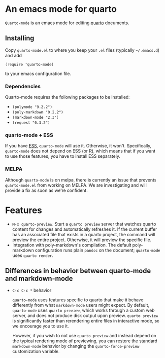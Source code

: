 # An emacs mode for quarto

`Quarto-mode` is an emacs mode for editing [quarto](https://quarto.org) documents.

## Installing

Copy `quarto-mode.el` to where you keep your `.el` files (typically `~/.emacs.d`) and add

    (require 'quarto-mode)

to your emacs configuration file.

### Dependencies

Quarto-mode requires the following packages to be installed:

- `(polymode "0.2.2")`
- `(poly-markdown "0.2.2")`
- `(markdown-mode "2.3")`
- `(request "0.3.2")`

### quarto-mode + ESS

If you have [ESS](https://ess.r-project.org/), `quarto-mode` will use it. Otherwise, it won't. Specifically, `quarto-mode` does not depend on ESS (or R), which means that if you want to use those features, you have to install ESS separately.

### MELPA

Although `quarto-mode` is on melpa, there is currently an issue that prevents `quarto-mode.el` from working on MELPA. We are investigating and will provide a fix as soon as we're confident.

# Features

- `M-x quarto-preview`. Start a `quarto preview` server that watches quarto content for changes and automatically refreshes it. If the current buffer has an associated file that exists in a quarto project, the command will preview the entire project. Otherwise, it will preview the specific file.
- Integration with poly-markdown's compilation. The default poly-markdown configuration runs plain `pandoc` on the document; `quarto-mode` uses `quarto render`.

## Differences in behavior between quarto-mode and markdown-mode

* `C-c C-c *` behavior

  `quarto-mode` uses features specific to quarto that make it behave
  differently from what `markdown-mode` users might expect. By
  default, `quarto-mode` uses `quarto preview`, which works through a
  custom web server, and does not produce disk output upon
  preview. `quarto preview` is significantly faster than rerendering
  entire files in interactive mode, so we encourage you to use it.
  
  However, if you wish to not use `quarto preview` and instead depend
  on the typical rendering mode of previewing, you can restore the
  standard `markdown-mode` behavior by changing the
  `quarto-force-preview` customization variable.
